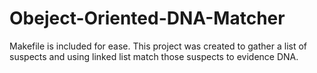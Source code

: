 # Obeject-Oriented-DNA-Matcher

Makefile is included for ease. This project was created to gather a list of suspects and using linked list match those suspects to evidence DNA.
